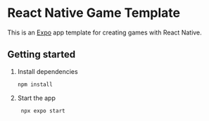 # React Native Game Template

This is an [Expo](https://expo.dev) app template for creating games with React Native.

## Getting started

1. Install dependencies

   ```bash
   npm install
   ```

2. Start the app

   ```bash
    npx expo start
   ```
